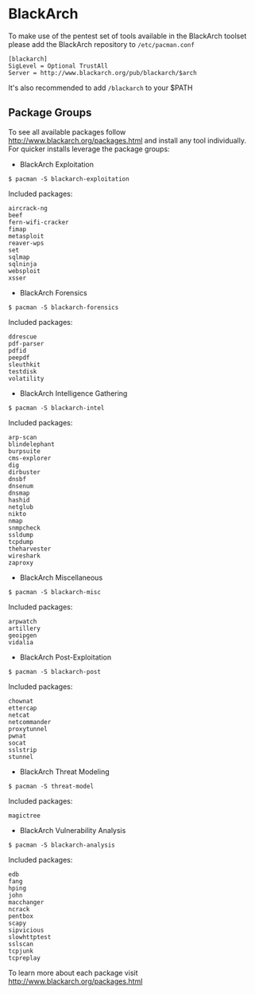 BlackArch
=========

To make use of the pentest set of tools available in the BlackArch toolset please add the BlackArch repository to `/etc/pacman.conf`


```
[blackarch]
SigLevel = Optional TrustAll
Server = http://www.blackarch.org/pub/blackarch/$arch
```

It's also recommended to add `/blackarch` to your $PATH

Package Groups
--------------

To see all available packages follow http://www.blackarch.org/packages.html and install any tool individually.  For quicker installs leverage the package groups:

- BlackArch Exploitation

```
$ pacman -S blackarch-exploitation
```
Included packages:

```
aircrack-ng
beef
fern-wifi-cracker
fimap
metasploit
reaver-wps
set
sqlmap
sqlninja
websploit
xsser
```

- BlackArch Forensics

```
$ pacman -S blackarch-forensics
```

Included packages:

```
ddrescue
pdf-parser
pdfid
peepdf
sleuthkit
testdisk
volatility
```

- BlackArch Intelligence Gathering

```
$ pacman -S blackarch-intel
```

Included packages:

```
arp-scan
blindelephant
burpsuite
cms-explorer
dig
dirbuster
dnsbf
dnsenum
dnsmap
hashid
netglub
nikto
nmap
snmpcheck
ssldump
tcpdump
theharvester
wireshark
zaproxy
```

- BlackArch Miscellaneous

```
$ pacman -S blackarch-misc
```

Included packages:

```
arpwatch
artillery
geoipgen
vidalia
```

- BlackArch Post-Exploitation

```
$ pacman -S blackarch-post
```

Included packages:

```
chownat
ettercap
netcat
netcommander
proxytunnel
pwnat
socat
sslstrip
stunnel
```

- BlackArch Threat Modeling

```
$ pacman -S threat-model
```

Included packages:

```
magictree
```

- BlackArch Vulnerability Analysis

```
$ pacman -S blackarch-analysis
```

Included packages:

```
edb
fang
hping
john
macchanger
ncrack
pentbox
scapy
sipvicious
slowhttptest
sslscan
tcpjunk
tcpreplay
```

To learn more about each package visit http://www.blackarch.org/packages.html
